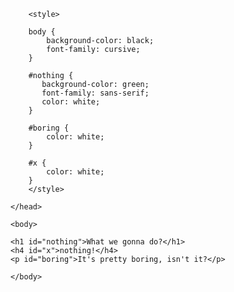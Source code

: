 <!DOCTYPE>
<html>
    <head>
        <meta charset="utf-8">
        <title>nothing</title>

        <style>

        body {
        	background-color: black;
        	font-family: cursive;
        }	

        #nothing {
           background-color: green;
           font-family: sans-serif;
           color: white;
        } 
         
        #boring {
        	color: white;
        }

        #x {
        	color: white;
        }
        </style>
 
    </head>

    <body>

    <h1 id="nothing">What we gonna do?</h1>
    <h4 id="x">nothing!</h4>
    <p id="boring">It's pretty boring, isn't it?</p>

    </body>
</html>
